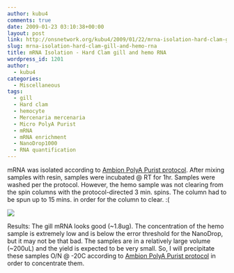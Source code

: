 ```yaml
---
author: kubu4
comments: true
date: 2009-01-23 03:10:38+00:00
layout: post
link: http://onsnetwork.org/kubu4/2009/01/22/mrna-isolation-hard-clam-gill-and-hemo-rna/
slug: mrna-isolation-hard-clam-gill-and-hemo-rna
title: mRNA Isolation - Hard Clam gill and hemo RNA
wordpress_id: 1201
author:
  - kubu4
categories:
  - Miscellaneous
tags:
  - gill
  - Hard clam
  - hemocyte
  - Mercenaria mercenaria
  - Micro PolyA Purist
  - mRNA
  - mRNA enrichment
  - NanoDrop1000
  - RNA quantification
---
```


mRNA was isolated according to [Ambion PolyA Purist protocol](http://aquacul4.fish.washington.edu/Protocols:Information%20Sheets/Commercial%20Protocols:Manuals/Ambion%20-%20MicroPoly%28A%29Purist%20Kit.pdf). After mixing samples with resin, samples were incubated @ RT for 1hr. Samples were washed per the protocol. However, the hemo sample was not clearing from the spin columns with the protocol-directed 3 min. spins. The column had to be spun up to 15 mins. in order for the column to clear. :(

![](http://eagle.fish.washington.edu/Arabidopsis/RNA%20Spec%20Readings/20090122%20RNA%20SJW-02.png)

Results: The gill mRNA looks good (~1.8ug). The concentration of the hemo sample is extremely low and is below the error threshold for the NanoDrop, but it may not be that bad. The samples are in a relatively large volume (~200uL) and the yield is expected to be very small. So, I will precipitate these samples O/N @ -20C according to [Ambion PolyA Purist protocol](http://aquacul4.fish.washington.edu/Protocols:Information%20Sheets/Commercial%20Protocols:Manuals/Ambion%20-%20MicroPoly%28A%29Purist%20Kit.pdf) in order to concentrate them.
